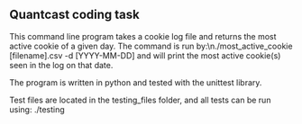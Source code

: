 ## Quantcast coding task

This command line program takes a cookie log file and returns the most active cookie of a given day.
The command is run by:\n./most_active_cookie [filename].csv -d [YYYY-MM-DD]
and will print the most active cookie(s) seen in the log on that date.

The program is written in python and tested with the unittest library.

Test files are located in the testing_files folder, and all tests can be run using:
./testing
